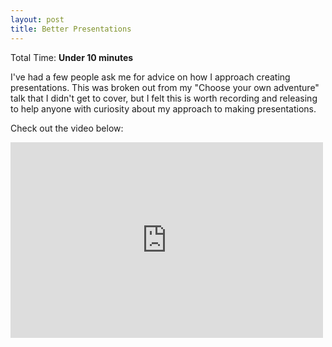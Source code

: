 ```yaml
---
layout: post
title: Better Presentations
---
```


Total Time: **Under 10 minutes**

I've had a few people ask me for advice on how I approach creating
presentations. This was broken out from my "Choose your own
adventure" talk that I didn't get to cover, but I felt this is worth recording
and releasing to help anyone with curiosity about my approach to making
presentations.

Check out the video below:

<iframe src="http://player.vimeo.com/video/47000092" width="500" height="313" frameborder="0" webkitAllowFullScreen mozallowfullscreen allowFullScreen></iframe>
